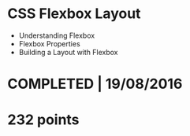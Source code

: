 # CSS Flexbox Layout
- Understanding Flexbox
- Flexbox Properties
- Building a Layout with Flexbox
 
# COMPLETED | 19/08/2016
# 232 points
